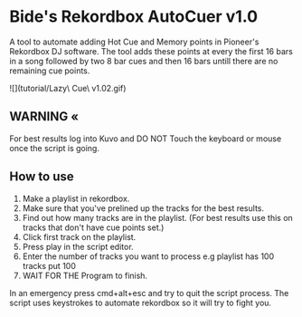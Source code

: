 # Bide's Rekordbox AutoCuer v1.0
A tool to automate adding Hot Cue and Memory points in Pioneer's Rekordbox DJ software. 
The tool adds these points at every the first 16 bars in a song followed by two 8 bar cues and then 16 bars untill there are no remaining cue points. 

![](tutorial/Lazy\ Cue\ v1.02.gif)

## WARNING «
For best results log into Kuvo and DO NOT Touch the keyboard or mouse once the script is going. 

## How to use
1. Make a playlist in rekordbox.
2. Make sure that you've prelined up the tracks for the best results. 
3. Find out how many tracks are in the playlist. (For best results use this on tracks that don't have cue points set.)
4. Click first track on the playlist. 
5. Press play in the script editor.
6. Enter the number of tracks you want to process e.g playlist has 100 tracks put 100
7. WAIT FOR THE Program to finish. 

In an emergency press cmd+alt+esc and try to quit the script process. The script uses keystrokes to automate rekordbox so it will try to fight you.
